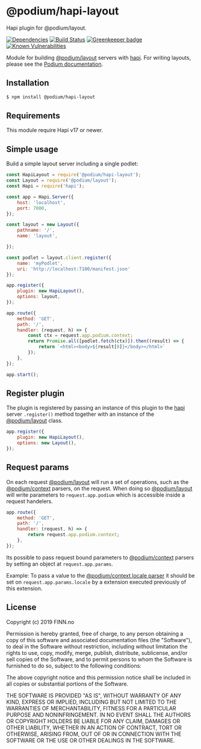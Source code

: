 # @podium/hapi-layout

Hapi plugin for @podium/layout.

[![Dependencies](https://img.shields.io/david/podium-lib/hapi-layout.svg?style=flat-square)](https://david-dm.org/podium-lib/hapi-layout)
[![Build Status](https://travis-ci.org/podium-lib/hapi-layout.svg?branch=master&style=flat-square)](https://travis-ci.org/podium-lib/hapi-layout)
[![Greenkeeper badge](https://badges.greenkeeper.io/podium-lib/hapi-layout.svg?style=flat-square)](https://greenkeeper.io/)
[![Known Vulnerabilities](https://snyk.io/test/github/podium-lib/hapi-layout/badge.svg?style=flat-square)](https://snyk.io/test/github/podium-lib/hapi-layout)

Module for building [@podium/layout] servers with [hapi]. For writing layouts,
please see the [Podium documentation].

## Installation

```bash
$ npm install @podium/hapi-layout
```

## Requirements

This module require Hapi v17 or newer.

## Simple usage

Build a simple layout server including a single podlet:

```js
const HapiLayout = require('@podium/hapi-layout');
const Layout = require('@podium/layout');
const Hapi = require('hapi');

const app = Hapi.Server({
    host: 'localhost',
    port: 7000,
});

const layout = new Layout({
    pathname: '/',
    name: 'layout',

});

const podlet = layout.client.register({
    name: 'myPodlet',
    uri: 'http://localhost:7100/manifest.json'
});

app.register({
    plugin: new HapiLayout(),
    options: layout,
});

app.route({
    method: 'GET',
    path: '/',
    handler: (request, h) => {
        const ctx = request.app.podium.context;
        return Promise.all([podlet.fetch(ctx)]).then((result) => {
            return `<html><body>${result[0]}</body></html>`
        });
    },
});

app.start();
```

## Register plugin

The plugin is registered by passing an instance of this plugin to the [hapi]
server `.register()` method together with an instance of the [@podium/layout]
class.

```js
app.register({
    plugin: new HapiLayout(),
    options: new Layout(),
});
```

## Request params

On each request [@podium/layout] will run a set of operations, such as the
[@podium/context] parsers, on the request. When doing so [@podium/layout] will
write parameters to `request.app.podium` which is accessible inside a request
handelers.

```js
app.route({
    method: 'GET',
    path: '/',
    handler: (request, h) => {
        return request.app.podium.context;
    },
});
```

Its possible to pass request bound parameters to [@podium/context] parsers by
setting an object at `request.app.params`.

Example: To pass a value to the [@podium/context locale parser] it should be set
on `request.app.params.locale` by a extension executed previously of this
extension.

## License

Copyright (c) 2019 FINN.no

Permission is hereby granted, free of charge, to any person obtaining a copy
of this software and associated documentation files (the "Software"), to deal
in the Software without restriction, including without limitation the rights
to use, copy, modify, merge, publish, distribute, sublicense, and/or sell
copies of the Software, and to permit persons to whom the Software is
furnished to do so, subject to the following conditions:

The above copyright notice and this permission notice shall be included in all
copies or substantial portions of the Software.

THE SOFTWARE IS PROVIDED "AS IS", WITHOUT WARRANTY OF ANY KIND, EXPRESS OR
IMPLIED, INCLUDING BUT NOT LIMITED TO THE WARRANTIES OF MERCHANTABILITY,
FITNESS FOR A PARTICULAR PURPOSE AND NONINFRINGEMENT. IN NO EVENT SHALL THE
AUTHORS OR COPYRIGHT HOLDERS BE LIABLE FOR ANY CLAIM, DAMAGES OR OTHER
LIABILITY, WHETHER IN AN ACTION OF CONTRACT, TORT OR OTHERWISE, ARISING FROM,
OUT OF OR IN CONNECTION WITH THE SOFTWARE OR THE USE OR OTHER DEALINGS IN THE
SOFTWARE.

[@podium/context locale parser]: https://github.com/podium-lib/context#locale-1 '@podium/context locale parser'
[Podium documentation]: https://podium-lib.io/ 'Podium documentation'
[@podium/context]: https://github.com/podium-lib/context '@podium/context'
[@podium/layout]: https://github.com/podium-lib/layout '@podium/layout'
[hapi]: https://hapijs.com/ 'Hapi'

